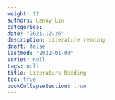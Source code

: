 ```yaml
---
weight: 12
authors: Lenny Lin
categories: 
date: "2021-12-26"
description: Literature reading.
draft: false
lastmod: "2022-01-03"
series: null
tags: null
title: Literature Reading
toc: true
bookCollapseSection: true
---
```



<!--more-->

